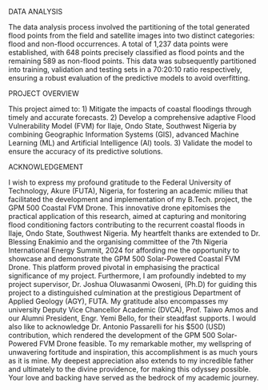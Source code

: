 DATA ANALYSIS

The data analysis process involved the partitioning of the total generated flood points from the field and satellite images into two distinct categories: flood and non-flood occurrences. A total of 1,237 data points were established, with 648 points precisely classified as flood points and the remaining 589 as non-flood points. This data was subsequently partitioned into training, validation and testing sets in a 70:20:10 ratio respectively, ensuring a robust evaluation of the predictive models to avoid overfitting. 

PROJECT OVERVIEW 

This project aimed to: 1) Mitigate the impacts of coastal floodings through timely and accurate forecasts. 2) Develop a comprehensive adaptive Flood Vulnerability Model (FVM) for Ilaje, Ondo State, Southwest Nigeria by combining Geographic Information Systems (GIS), advanced Machine Learning (ML) and Artificial Intelligence (AI) tools. 3) Validate the model to ensure the accuracy of its predictive solutions. 

ACKNOWLEDGEMENT 

I wish to express my profound gratitude to the Federal University of Technology, Akure (FUTA), Nigeria, for fostering an academic milieu that facilitated the development and implementation of my B.Tech. project, the GPM 500 Coastal FVM Drone. This innovative drone epitomises the practical application of this research, aimed at capturing and monitoring flood conditioning factors contributing to the recurrent coastal floods in Ilaje, Ondo State, Southwest Nigeria. My heartfelt thanks are extended to Dr. Blessing Enakimio and the organising committee of the 7th Nigeria International Energy Summit, 2024 for affording me the opportunity to showcase and demonstrate the GPM 500 Solar-Powered Coastal FVM Drone. This platform proved pivotal in emphasising the practical significance of my project. Furthermore, I am profoundly indebted to my project supervisor, Dr. Joshua Oluwasanmi Owoseni, (Ph.D) for guiding this project to a distinguished culmination at the prestigious Department of Applied Geology (AGY), FUTA. My gratitude also encompasses my university Deputy Vice Chancellor Academic (DVCA), Prof. Taiwo Amos and our Alumni President, Engr. Yemi Bello, for their steadfast supports. I would also like to acknowledge Dr. Antonio Passarelli for his $500 (USD) contribution, which rendered the development of the GPM 500 Solar-Powered FVM Drone feasible. To my remarkable mother, my wellspring of unwavering fortitude and inspiration, this accomplishment is as much yours as it is mine. My deepest appreciation also extends to my incredible father and ultimately to the divine providence, for making this odyssey possible. Your love and backing have served as the bedrock of my academic journey.
